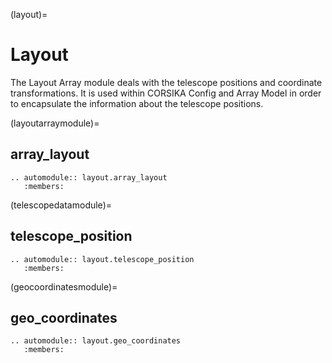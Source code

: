 (layout)=

# Layout

The Layout Array module deals with the telescope positions and coordinate transformations.
It is used within CORSIKA Config and Array Model in order to encapsulate the information about the telescope positions.

(layoutarraymodule)=

## array_layout

```{eval-rst}
.. automodule:: layout.array_layout
   :members:

```

(telescopedatamodule)=

## telescope_position

```{eval-rst}
.. automodule:: layout.telescope_position
   :members:
```

(geocoordinatesmodule)=

## geo_coordinates

```{eval-rst}
.. automodule:: layout.geo_coordinates
   :members:
```
